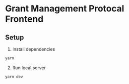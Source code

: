 # Grant Management Protocal Frontend
## Setup
1. Install dependencies
```sh
yarn
```
2. Run local server
```sh
yarn dev
```
